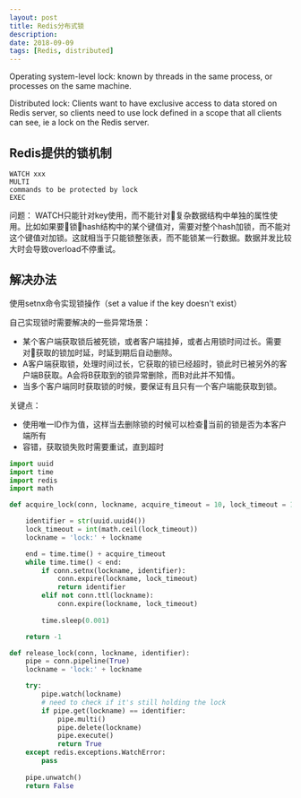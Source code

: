```yaml
---
layout: post
title: Redis分布式锁
description: 
date: 2018-09-09
tags: [Redis, distributed]
---
```



Operating system-level lock: known by threads in the same process, or processes on the same machine.

Distributed lock: Clients want to have exclusive access to data stored on Redis server, so clients need to use lock defined in a scope that all clients can see, ie a lock on the Redis server.

<!-- more -->

## Redis提供的锁机制

```
WATCH xxx
MULTI
commands to be protected by lock
EXEC
```

问题： WATCH只能针对key使用，而不能针对复杂数据结构中单独的属性使用。比如如果要锁hash结构中的某个键值对，需要对整个hash加锁，而不能对这个键值对加锁。这就相当于只能锁整张表，而不能锁某一行数据。数据并发比较大时会导致overload不停重试。

## 解决办法

使用setnx命令实现锁操作（set a value if the key doesn't exist）

自己实现锁时需要解决的一些异常场景：
- 某个客户端获取锁后被死锁，或者客户端挂掉，或者占用锁时间过长。需要对获取的锁加时延，时延到期后自动删除。
- A客户端获取锁，处理时间过长，它获取的锁已经超时，锁此时已被另外的客户端B获取。A会将B获取到的锁异常删除，而B对此并不知情。
- 当多个客户端同时获取锁的时候，要保证有且只有一个客户端能获取到锁。

关键点：
- 使用唯一ID作为值，这样当去删除锁的时候可以检查当前的锁是否为本客户端所有
- 容错，获取锁失败时需要重试，直到超时

```python
import uuid
import time
import redis
import math

def acquire_lock(conn, lockname, acquire_timeout = 10, lock_timeout = 10):

    identifier = str(uuid.uuid4())
    lock_timeout = int(math.ceil(lock_timeout))
    lockname = 'lock:' + lockname

    end = time.time() + acquire_timeout
    while time.time() < end:
        if conn.setnx(lockname, identifier):
            conn.expire(lockname, lock_timeout)
            return identifier
        elif not conn.ttl(lockname):
            conn.expire(lockname, lock_timeout)
            
        time.sleep(0.001)

    return -1

def release_lock(conn, lockname, identifier):
    pipe = conn.pipeline(True)
    lockname = 'lock:' + lockname

    try:
        pipe.watch(lockname)
        # need to check if it's still holding the lock
        if pipe.get(lockname) == identifier:
            pipe.multi()
            pipe.delete(lockname)
            pipe.execute()
            return True
    except redis.exceptions.WatchError:
        pass
    
    pipe.unwatch()
    return False
```